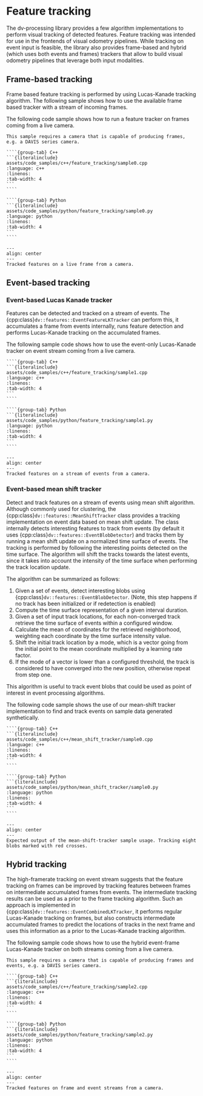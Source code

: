 # Feature tracking

The dv-processing library provides a few algorithm implementations to perform visual tracking of detected features.
Feature tracking was intended for use in the frontends of visual odometry pipelines. While tracking on event input is
feasible, the library also provides frame-based and hybrid (which uses both events and frames) trackers that allow to
build visual odometry pipelines that leverage both input modalities.

## Frame-based tracking

Frame based feature tracking is performed by using Lucas-Kanade tracking algorithm. The following sample shows how to
use the available frame based tracker with a stream of incoming frames.

The following code sample shows how to run a feature tracker on frames coming from a live camera.

```{note}
This sample requires a camera that is capable of producing frames, e.g. a DAVIS series camera.
```

`````{tabs}
````{group-tab} C++
```{literalinclude} assets/code_samples/c++/feature_tracking/sample0.cpp
:language: c++
:linenos:
:tab-width: 4
```
````

````{group-tab} Python
```{literalinclude} assets/code_samples/python/feature_tracking/sample0.py
:language: python
:linenos:
:tab-width: 4
```
````
`````

```{figure} assets/feature_tracking/image_lk_tracking.png
---
align: center
---
Tracked features on a live frame from a camera.
```

## Event-based tracking

### Event-based Lucas Kanade tracker

Features can be detected and tracked on a stream of events. The {cpp:class}`dv::features::EventFeatureLKTracker` can
perform this, it accumulates a frame from events internally, runs feature detection and performs Lucas-Kanade tracking
on the accumulated frames.

The following sample code shows how to use the event-only Lucas-Kanade tracker on event stream coming from a live
camera.

`````{tabs}
````{group-tab} C++
```{literalinclude} assets/code_samples/c++/feature_tracking/sample1.cpp
:language: c++
:linenos:
:tab-width: 4
```
````

````{group-tab} Python
```{literalinclude} assets/code_samples/python/feature_tracking/sample1.py
:language: python
:linenos:
:tab-width: 4
```
````
`````

```{figure} assets/feature_tracking/event_lk_tracking.png
---
align: center
---
Tracked features on a stream of events from a camera.
```

### Event-based mean shift tracker

Detect and track features on a stream of events using mean shift algorithm. Although commonly used for clustering, the
{cpp:class}`dv::features::MeanShiftTracker` class provides a tracking implementation on event data based on mean shift
update. The class internally detects interesting features to track from events (by default it uses
{cpp:class}`dv::features::EventBlobDetector`) and tracks them by running a mean shift update on a normalized time
surface of events. The tracking is performed by following the interesting points detected on the time surface. The
algorithm will shift the tracks towards the latest events, since it takes into account the intensity of the time surface
when performing the track location update.

The algorithm can be summarized as follows:

1. Given a set of events, detect interesting blobs using {cpp:class}`dv::features::EventBlobDetector`. (Note, this step
   happens if no track has been initialized or if redetection is enabled)
1. Compute the time surface representation of a given interval duration.
1. Given a set of input track locations, for each non-converged track retrieve the time surface of events within a
   configured window.
1. Calculate the mean of coordinates for the retrieved neighborhood, weighting each coordinate by the time surface
   intensity value.
1. Shift the initial track location by a mode, which is a vector going from the initial point to the mean coordinate
   multiplied by a learning rate factor.
1. If the mode of a vector is lower than a configured threshold, the track is considered to have converged into the new
   position, otherwise repeat from step one.

This algorithm is useful to track event blobs that could be used as point of interest in event processing algorithms.

The following code sample shows the use of our mean-shift tracker implementation to find and track events on sample data
generated synthetically.

`````{tabs}
````{group-tab} C++
```{literalinclude} assets/code_samples/c++/mean_shift_tracker/sample0.cpp
:language: c++
:linenos:
:tab-width: 4
```
````

````{group-tab} Python
```{literalinclude} assets/code_samples/python/mean_shift_tracker/sample0.py
:language: python
:linenos:
:tab-width: 4
```
````
`````

```{figure} assets/mean_shift_tracker/tracker_preview.png
---
align: center
---
Expected output of the mean-shift-tracker sample usage. Tracking eight blobs marked with red crosses.
```

## Hybrid tracking

The high-framerate tracking on event stream suggests that the feature tracking on frames can be improved by tracking
features between frames on intermediate accumulated frames from events. The intermediate tracking results can be used as
a prior to the frame tracking algorithm. Such an approach is implemented in
{cpp:class}`dv::features::EventCombinedLKTracker`, it performs regular Lucas-Kanade tracking on frames, but also
constructs intermediate accumulated frames to predict the locations of tracks in the next frame and uses this
information as a prior to the Lucas-Kanade tracking algorithm.

The following sample code shows how to use the hybrid event-frame Lucas-Kanade tracker on both streams coming from a
live camera.

```{note}
This sample requires a camera that is capable of producing frames and events, e.g. a DAVIS series camera.
```

`````{tabs}
````{group-tab} C++
```{literalinclude} assets/code_samples/c++/feature_tracking/sample2.cpp
:language: c++
:linenos:
:tab-width: 4
```
````

````{group-tab} Python
```{literalinclude} assets/code_samples/python/feature_tracking/sample2.py
:language: python
:linenos:
:tab-width: 4
```
````
`````

```{figure} assets/feature_tracking/combined_lk_tracking.png
---
align: center
---
Tracked features on frame and event streams from a camera.
```
